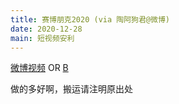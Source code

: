 ```yaml
---
title: 赛博朋克2020 (via 陶阿狗君@微博)
date: 2020-12-28
main: 短视频安利
---
```


[微博视频](https://weibo.com/1009822415/JAxCY43Oy) OR [B](https://www.bilibili.com/video/BV14v411t7ri)

做的多好啊，搬运请注明原出处